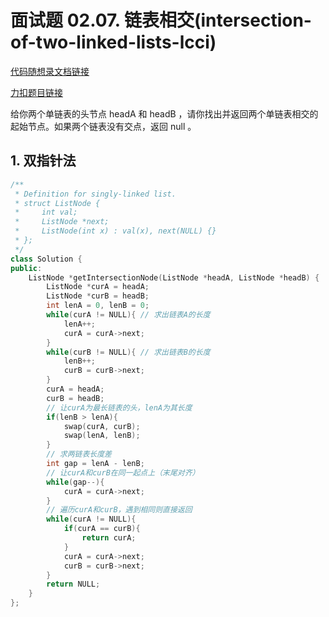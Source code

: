 # 面试题 02.07. 链表相交(intersection-of-two-linked-lists-lcci)

[代码随想录文档链接](https://www.programmercarl.com/0019.%E5%88%A0%E9%99%A4%E9%93%BE%E8%A1%A8%E7%9A%84%E5%80%92%E6%95%B0%E7%AC%ACN%E4%B8%AA%E8%8A%82%E7%82%B9.html)

[力扣题目链接](https://leetcode.cn/problems/intersection-of-two-linked-lists-lcci/description/)

给你两个单链表的头节点 headA 和 headB ，请你找出并返回两个单链表相交的起始节点。如果两个链表没有交点，返回 null 。

## 1. 双指针法
```c++
/**
 * Definition for singly-linked list.
 * struct ListNode {
 *     int val;
 *     ListNode *next;
 *     ListNode(int x) : val(x), next(NULL) {}
 * };
 */
class Solution {
public:
    ListNode *getIntersectionNode(ListNode *headA, ListNode *headB) {
        ListNode *curA = headA;
        ListNode *curB = headB;
        int lenA = 0, lenB = 0;
        while(curA != NULL){ // 求出链表A的长度
            lenA++;
            curA = curA->next;
        }
        while(curB != NULL){ // 求出链表B的长度
            lenB++;
            curB = curB->next;
        }
        curA = headA;
        curB = headB;
        // 让curA为最长链表的头，lenA为其长度
        if(lenB > lenA){
            swap(curA, curB);
            swap(lenA, lenB);
        }
        // 求两链表长度差
        int gap = lenA - lenB;
        // 让curA和curB在同一起点上（末尾对齐）
        while(gap--){
            curA = curA->next;
        }
        // 遍历curA和curB，遇到相同则直接返回
        while(curA != NULL){
            if(curA == curB){
                return curA;
            }
            curA = curA->next;
            curB = curB->next;
        }
        return NULL;
    }
};
```